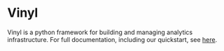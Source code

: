 # Vinyl

Vinyl is a python framework for building and managing analytics infrastructure. For full documentation, including our quickstart, see [here](https://docs.turntable.so/introduction).